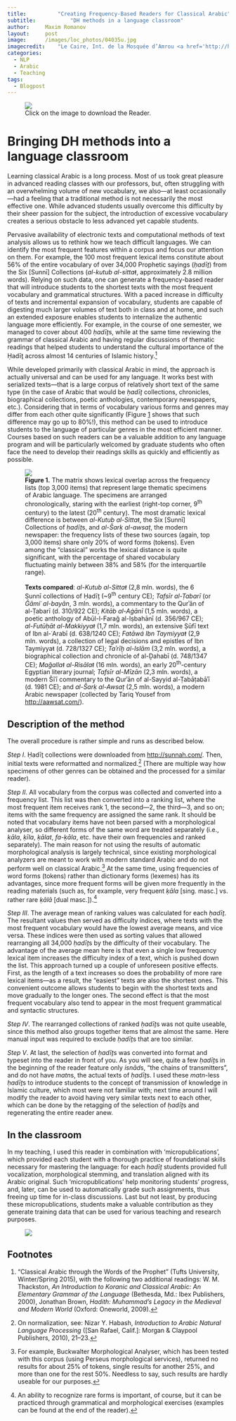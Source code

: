 ```yaml
---
title:			"Creating Frequency-Based Readers for Classical Arabic"
subtitle:			"DH methods in a language classroom"
author:		Maxim Romanov
layout:		post
image:		/images/loc_photos/04035u.jpg
imagecredit:	"Le Caire, Int. de la Mosquée d’Amrou <a href='http://hdl.loc.gov/loc.pnp/ppmsca.04035' target='_blank'>(Library of Congress, LC-DIG-ppmsca-04035)</a>"
categories:
  - NLP
  - Arabic
  - Teaching
tags:
  - Blogpost
---
```


<figure class="fit">
	<a href="../files/Romanov_CATWOP.pdf" title="Download the Reader">
		<img src="../images/fbr/reader_cover.png">
	</a>
	<figcaption>Click on the image to download the Reader.</figcaption>
</figure>

<h1 id="bringing-dh-methods-into-a-language-classroom">Bringing DH methods into a language classroom</h1>
<p>Learning classical Arabic is a long process. Most of us took great pleasure in advanced reading classes with our professors, but, often struggling with an overwhelming volume of new vocabulary, we also—at least occasionally—had a feeling that a traditional method is not necessarily the most effective one. While advanced students usually overcome this difficulty by their sheer passion for the subject, the introduction of excessive vocabulary creates a serious obstacle to less advanced yet capable students.</p>
<p>Pervasive availability of electronic texts and computational methods of text analysis allows us to rethink how we teach difficult languages. We can identify the most frequent features within a corpus and focus our attention on them. For example, the 100 most frequent lexical items constitute about 56% of the entire vocabulary of over 34,000 Prophetic sayings (<em>ḥadīṯ</em>) from the Six [Sunnī] Collections (<em>al-kutub al-sittaŧ</em>, approximately 2.8 million words). Relying on such data, one can generate a frequency-based reader that will introduce students to the shortest texts with the most frequent vocabulary and grammatical structures. With a paced increase in difficulty of texts and incremental expansion of vocabulary, students are capable of digesting much larger volumes of text both in class and at home, and such an extended exposure enables students to internalize the authentic language more efficiently. For example, in the course of one semester, we managed to cover about 400 <em>ḥadīṯ</em>s, while at the same time reviewing the grammar of classical Arabic and having regular discussions of thematic readings that helped students to understand the cultural importance of the Ḥadīṯ across almost 14 centuries of Islamic history.<a href="#fn1" class="footnoteRef" id="fnref1"><sup>1</sup></a></p>
<p>While developed primarily with classical Arabic in mind, the approach is actually universal and can be used for any language. It works best with serialized texts—that is a large corpus of relatively short text of the same type (in the case of Arabic that would be <em>ḥadīṯ</em> collections, chronicles, biographical collections, poetic anthologies, contemporary newspapers, etc.). Considering that in terms of vocabulary various forms and genres may differ from each other quite significantly (Figure <a href="#fig:3000">1</a> shows that such difference may go up to 80%!), this method can be used to introduce students to the language of particular genres in the most efficient manner. Courses based on such readers can be a valuable addition to any language program and will be particularly welcomed by graduate students who often face the need to develop their readings skills as quickly and efficiently as possible.</p>

<a name="fig:3000"></a>
<figure class="fit">
	<a href="../images/fbr/3000a.png">
		<img src="../images/fbr/3000a.png">
	</a>
<figcaption><b>Figure 1.</b> The matrix shows lexical overlap across the frequency lists (top 3,000 items) that represent large thematic specimens of Arabic language. The specimens are arranged chronologically, staring with the earliest (right-top corner, 9<sup>th</sup> century) to the latest (20<sup>th</sup> century). The most dramatic lexical difference is between <em>al-Kutub al-Sittaŧ</em>, the Six [Sunnī] Collections of <em>ḥadīṯ</em>s, and <em>al-Šarḳ al-awsaṭ</em>, the modern newspaper: the frequency lists of these two sources (again, top 3,000 items) share only 20% of word forms (tokens). Even among the “classical” works the lexical distance is quite significant, with the percentage of shared vocabulary fluctuating mainly between 38% and 58% (for the interquartile range).
<br><br>
<strong>Texts compared</strong>: <em>al-Kutub al-Sittaŧ</em> (2,8 mln. words), the 6 Sunnī collections of Ḥadīṯ (~9<sup>th</sup> century CE); <em>Tafsīr al-Ṭabarī</em> (or <em>Ǧāmiʿ al-bayān</em>, 3 mln. words), a commentary to the Qurʾān of al-Ṭabarī (d. 310/922 CE); <em>Kitāb al-Aġānī</em> (1,5 mln. words), a poetic anthology of Abūl-l-Faraǧ al-Iṣbahānī (d. 356/967 CE); <em>al-Futūḥāt al-Makkiyyaŧ</em> (1,7 mln. words), an extensive Ṣūfī text of Ibn al-ʿArabī (d. 638/1240 CE); <em>Fatāwá Ibn Taymiyyaŧ</em> (2,9 mln. words), a collection of legal decisions and epistles of Ibn Taymiyyaŧ (d. 728/1327 CE); <em>Taʾrīḫ al-Islām</em> (3,2 mln. words), a biographical collection and chronicle of al-Ḏahabī (d. 748/1347 CE); <em>Maǧallaŧ al-Risālaŧ</em> (16 mln. words), an early 20<sup>th</sup>-century Egyptian literary journal; <em>Tafsīr al-Mīzān</em> (2,3 mln. words), a modern Šīʿī commentary to the Qurʾān of al-Sayyid al-Ṭabāṭabāʾī (d. 1981 CE); and <em>al-Šarḳ al-Awsaṭ</em> (2,5 mln. words), a modern Arabic newspaper (collected by Tariq Yousef from <a href="http://aawsat.com/" class="uri">http://aawsat.com/</a>).
</figcaption>
</figure>

<h2 id="description-of-the-method">Description of the method</h2>
<p>The overall procedure is rather simple and runs as described below.</p>
<p><em>Step I</em>. Ḥadīṯ collections were downloaded from <a href="http://sunnah.com/" class="uri">http://sunnah.com/</a>. Then, initial texts were reformatted and normalized.<a href="#fn2" class="footnoteRef" id="fnref2"><sup>2</sup></a> (There are multiple way how specimens of other genres can be obtained and the processed for a similar reader).</p>
<p><em>Step II</em>. All vocabulary from the corpus was collected and converted into a frequency list. This list was then converted into a ranking list, where the most frequent item receives rank 1, the second—2, the third—3, and so on; items with the same frequency are assigned the same rank. It should be noted that vocabulary items have not been parsed with a morphological analyser, so different forms of the same word are treated separately (i.e., <em>ḳāla</em>, <em>ḳīla</em>, <em>ḳālat</em>, <em>fa-ḳāla</em>, etc. have their own frequencies and ranked separately). The main reason for not using the results of automatic morphological analysis is largely technical, since existing morphological analyzers are meant to work with modern standard Arabic and do not perform well on classical Arabic.<a href="#fn3" class="footnoteRef" id="fnref3"><sup>3</sup></a> At the same time, using frequencies of word forms (tokens) rather than dictionary forms (lexemes) has its advantages, since more frequent forms will be given more frequently in the reading materials (such as, for example, very frequent <em>ḳāla</em> [sing. masc.] vs. rather rare <em>ḳālā</em> [dual masc.]).<a href="#fn4" class="footnoteRef" id="fnref4"><sup>4</sup></a></p>
<p><em>Step III</em>. The average mean of ranking values was calculated for each <em>ḥadīṯ</em>. The resultant values then served as difficulty indices, where texts with the most frequent vocabulary would have the lowest average means, and vice versa. These indices were then used as sorting values that allowed rearranging all 34,000 <em>ḥadīṯ</em>s by the difficulty of their vocabulary. The advantage of the average mean here is that even a single low frequency lexical item increases the difficulty index of a text, which is pushed down the list. This approach turned up a couple of unforeseen positive effects. First, as the length of a text increases so does the probability of more rare lexical items—as a result, the “easiest” texts are also the shortest ones. This convenient outcome allows students to begin with the shortest texts and move gradually to the longer ones. The second effect is that the most frequent vocabulary also tend to appear in the most frequent grammatical and syntactic structures.</p>
<p><em>Step IV</em>. The rearranged collections of ranked <em>ḥadīṯ</em>s was not quite useable, since this method also groups together items that are almost the same. Here manual input was required to exclude <em>ḥadīṯ</em>s that are too similar.</p>
<p><em>Step V</em>. At last, the selection of <em>ḥadīṯ</em>s was converted into format and typeset into the reader in front of you. As you will see, quite a few <em>ḥadīṯ</em>s in the beginning of the reader feature only <em>isnād</em>s, “the chains of transmitters”, and do not have <em>matn</em>s, the actual texts of <em>ḥadīṯ</em>s. I used these <em>matn</em>-less <em>ḥadīṯ</em>s to introduce students to the concept of transmission of knowledge in Islamic culture, which most were not familiar with; next time around I will modify the reader to avoid having very similar texts next to each other, which can be done by the retagging of the selection of <em>ḥadīṯ</em>s and regenerating the entire reader anew.</p>
<h2 id="in-the-classroom">In the classroom</h2>
<p>In my teaching, I used this reader in combination with ‘micropublications’, which provided each student with a thorough practice of foundational skills necessary for mastering the language: for each <em>ḥadīṯ</em> students provided full vocalization, morphological stemming, and translation aligned with its Arabic original. Such ‘micropublications’ help monitoring students’ progress, and, later, can be used to automatically grade such assignments, thus freeing up time for in-class discussions. Last but not least, by producing these micropublications, students make a valuable contribution as they generate training data that can be used for various teaching and research purposes.</p>

<figure class="fit">
	<a href="../files/Romanov_CATWOP.pdf" title="Download the Reader">
		<img src="../images/fbr/Flyer_Spring2015.jpg">
	</a>
</figure>

<div class="footnotes">
<h2>Footnotes</h2>
<ol>
<li id="fn1"><p>“Classical Arabic through the Words of the Prophet” (Tufts University, Winter/Spring 2015), with the following two additional readings: <span class="citation">W. M. Thackston, <em>An Introduction to Koranic and Classical Arabic: An Elementary Grammar of the Language</em> (Bethesda, Md.: Ibex Publishers, 2000)</span>, <span class="citation">Jonathan Brown, <em>Hadith: Muhammad’s Legacy in the Medieval and Modern World</em> (Oxford: Oneworld, 2009)</span>.<a href="#fnref1">↩</a></p></li>
<li id="fn2"><p>On normalization, see: <span class="citation">Nizar Y. Habash, <em>Introduction to Arabic Natural Language Processing</em> ([San Rafael, Calif.]: Morgan &amp; Claypool Publishers, 2010), 21–23</span>.<a href="#fnref2">↩</a></p></li>
<li id="fn3"><p>For example, Buckwalter Morphological Analyser, which has been tested with this corpus (using Perseus morphological services), returned no results for about 25% of tokens, single results for another 25%, and more than one for the rest 50%. Needless to say, such results are hardly useable for our purposes.<a href="#fnref3">↩</a></p></li>
<li id="fn4"><p>An ability to recognize rare forms is important, of course, but it can be practiced through grammatical and morphological exercises (examples can be found at the end of the reader).<a href="#fnref4">↩</a></p></li>
</ol>
</div>
